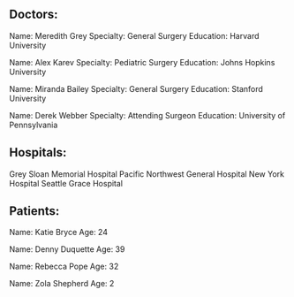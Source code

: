 ## Doctors:
Name: Meredith Grey
Specialty: General Surgery
Education: Harvard University

Name: Alex Karev
Specialty: Pediatric Surgery
Education: Johns Hopkins University

Name: Miranda Bailey
Specialty: General Surgery
Education: Stanford University

Name: Derek Webber
Specialty: Attending Surgeon
Education: University of Pennsylvania

## Hospitals:
Grey Sloan Memorial Hospital
Pacific Northwest General Hospital
New York Hospital
Seattle Grace Hospital

## Patients:
Name: Katie Bryce
Age: 24

Name: Denny Duquette
Age: 39

Name: Rebecca Pope
Age: 32

Name: Zola  Shepherd
Age: 2
